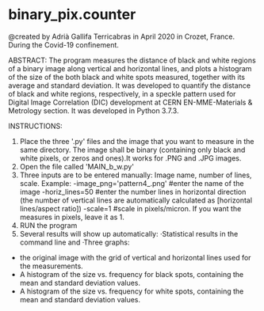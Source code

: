 # binary_pix.counter

@created by Adrià Gallifa Terricabras in April 2020 in Crozet, France. During the Covid-19 confinement.

ABSTRACT:
The program measures the distance of black and white regions of a binary image along vertical and horizontal lines, and plots a histogram of the size of the both black and white spots measured, together with its average and standard deviation. 
It was developed to quantify the distance of black and white regions, respectively, in a speckle pattern used for Digital Image Correlation (DIC) development at CERN EN-MME-Materials & Metrology section.
It was developed in Python 3.7.3.

INSTRUCTIONS:
1. Place the three '.py' files and the image that you want to measure in the same directory. The image shall be binary (containing only black and white pixels, or zeros and ones).It works for .PNG and .JPG images.
2. Open the file called 'MAIN_b_w.py'
3. Three inputs are to be entered manually: Image name, number of lines, scale.
Example:
  -image_png='pattern4_.png' #enter the name of the image
  -horiz_lines=50 #enter the number lines in horizontal direction (the number of vertical lines are automatically calculated as             [horizontal lines/aspect ratio])
  -scale=1 #scale in pixels/micron. If you want the measures in pixels, leave it as 1.
4. RUN the program
5. Several results will show up automatically:
·Statistical results in the command line
and
·Three graphs: 
  - the original image with the grid of vertical and horizontal lines used for the measurements.
  - A histogram of the size vs. frequency for black spots, containing the mean and standard deviation values.
  - A histogram of the size vs. frequency for white spots, containing the mean and standard deviation values.
